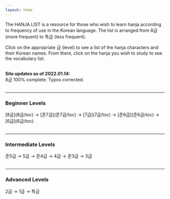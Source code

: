 ```yaml
---
layout: home
---
```


The HANJA LIST is a resource for those who wish to learn hanja according to frequency of use in the Korean language. The list is arranged from 8급 (more frequent) to 특급 (less frequent).

Click on the appropriate 급 (level) to see a list of the hanja characters and their Korean names. From there, click on the hanja you wish to study to see the vocabulary list.<br><br>

<!--Add this if I ever get around to writing a beginner's guide:
If you are a complete beginner to hanja, you may want to start with [this guide](guide/). <br><br>
-->

**Site updates as of 2022.01.14:** <br>
8급 100% complete. Typos corrected. <br><br>

***

<h3>Beginner Levels</h3> 
[8급](8급/toc) &rarr; [준7급](준7급/toc) &rarr; [7급](7급/toc) &rarr; [준6급](준6급/toc) &rarr; [6급](6급/toc) <br><br>

***

<h3>Intermediate Levels</h3> 
준5급 &rarr; 5급 &rarr; 준4급 &rarr; 4급 &rarr; 준3급 &rarr; 3급 <br><br>

***

<h3>Advanced Levels</h3> 
2급 &rarr; 1급 &rarr; 특급 <br>
